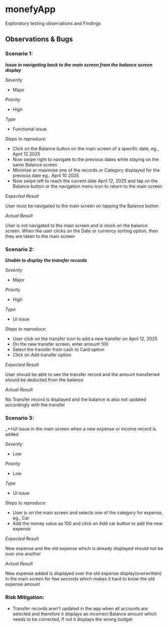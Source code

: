 # monefyApp
Exploratory testing observations and Findings

## Observations & Bugs

### Scenario 1: 
_**Issue in navigating back to the main screen from the balance screen display**_

_Severity_
- Major

_Priority_
- High

_Type_
- Functional issue

_Steps to reproduce:_
- Click on the Balance button on the main screen of a specific date, eg., April 12 2025
- Now swipe right to navigate to the previous dates while staying on the same Balance screen
- Minimize or maximise one of the records or Category displayed for the previous date eg., April 10 2025
- Now swipe left to reach the current date April 12, 2025 and tap on the Balance button or the navigation menu icon to return to the main screen

_Expected Result_

User must be navigated to the main screen on tapping the Balance button

_Actual Result_ 

User is not navigated to the main screen and is stuck on the balance screen. When the user clicks on the Date or currency sorting option, then they are taken to the main screen

### Scenario 2:
_**Unable to display the transfer records**_

_Severity_
- Major

_Priority_
- High

_Type_
- UI issue

_Steps to reproduce:_
- User click on the transfer icon to add a new transfer on April 12, 2025
- On the new transfer screen, enter amount 100
- Select the transfer from cash to Card option
- Click on Add transfer option

_Expected Result_

User should be able to see the transfer record and the amount transferred should be deducted from the balance

_Actual Result_

No Transfer record is displayed and the balance is also not updated accordingly with the transfer

### Scenario 3:
_**UI issue in the main screen when a new expense or income record is added

_Severity_
- Low

_Priority_
- Low

_Type_
- UI issue

_Steps to reproduce:_
- User is on the main screen and selects one of the category for expense, eg., Car
- Add the money value as 100 and click on Add car button to add the new expense

_Expected Result_

New expense and the old expense which is already displayed should not be over one another

_Actual Result_

New expense added is displayed over the old expense display(overwritten) in the main screen for few seconds which makes it hard to know the old expense amount


### Risk Mitigation:

- Transfer records aren't updated in the app when all accounts are selected and therefore it displays an incorrect Balance amount which needs to be corrected, if not it displays the wrong budget



